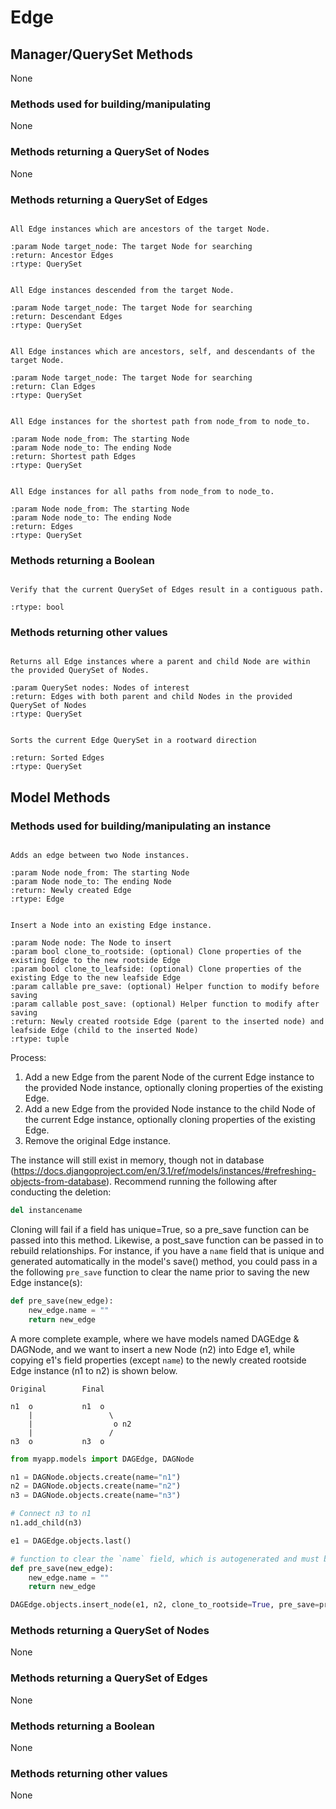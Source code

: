 # Edge

## Manager/QuerySet Methods

None

### Methods used for building/manipulating

None

### Methods returning a QuerySet of Nodes

None

### Methods returning a QuerySet of Edges


```{py:function} ancestor_edges(target_node)

All Edge instances which are ancestors of the target Node.

:param Node target_node: The target Node for searching
:return: Ancestor Edges
:rtype: QuerySet
```


```{py:function} descendant_edges(target_node)

All Edge instances descended from the target Node.

:param Node target_node: The target Node for searching
:return: Descendant Edges
:rtype: QuerySet
```


```{py:function} clan_edges(target_node)

All Edge instances which are ancestors, self, and descendants of the target Node.

:param Node target_node: The target Node for searching
:return: Clan Edges
:rtype: QuerySet
```


```{py:function} shortest_path_edges(node_from, node_to)

All Edge instances for the shortest path from node_from to node_to.

:param Node node_from: The starting Node
:param Node node_to: The ending Node
:return: Shortest path Edges
:rtype: QuerySet
```


```{py:function} all_path_edges(node_from, node_to)

All Edge instances for all paths from node_from to node_to.

:param Node node_from: The starting Node
:param Node node_to: The ending Node
:return: Edges
:rtype: QuerySet
```


### Methods returning a Boolean


```{py:function} path_is_valid()

Verify that the current QuerySet of Edges result in a contiguous path.

:rtype: bool
```


### Methods returning other values


```{py:function} from_node_queryset(nodes)

Returns all Edge instances where a parent and child Node are within the provided QuerySet of Nodes.

:param QuerySet nodes: Nodes of interest
:return: Edges with both parent and child Nodes in the provided QuerySet of Nodes
:rtype: QuerySet
```


```{py:function} sorted()

Sorts the current Edge QuerySet in a rootward direction

:return: Sorted Edges
:rtype: QuerySet
```


## Model Methods

### Methods used for building/manipulating an instance


```{py:function} add_edge(from_node, to_node)

Adds an edge between two Node instances.

:param Node node_from: The starting Node
:param Node node_to: The ending Node
:return: Newly created Edge
:rtype: Edge
```


```{py:function} insert_node(node, clone_to_rootside=False, clone_to_leafside=False, pre_save=None, post_save=None)

Insert a Node into an existing Edge instance.

:param Node node: The Node to insert
:param bool clone_to_rootside: (optional) Clone properties of the existing Edge to the new rootside Edge
:param bool clone_to_leafside: (optional) Clone properties of the existing Edge to the new leafside Edge
:param callable pre_save: (optional) Helper function to modify before saving
:param callable post_save: (optional) Helper function to modify after saving
:return: Newly created rootside Edge (parent to the inserted node) and leafside Edge (child to the inserted Node)
:rtype: tuple
```

Process:

1. Add a new Edge from the parent Node of the current Edge instance to the provided Node instance, optionally cloning properties of the existing Edge.
2. Add a new Edge from the provided Node instance to the child Node of the current Edge instance, optionally cloning properties of the existing Edge.
3. Remove the original Edge instance.

The instance will still exist in memory, though not in database (https://docs.djangoproject.com/en/3.1/ref/models/instances/#refreshing-objects-from-database). Recommend running the following after conducting the deletion:

```python
del instancename
```

Cloning will fail if a field has unique=True, so a pre_save function can be passed into this method. Likewise, a post_save function can be passed in to rebuild relationships. For instance, if you have a `name` field that is unique and generated automatically in the model's save() method, you could pass in a the following `pre_save` function to clear the name prior to saving the new Edge instance(s):

```python
def pre_save(new_edge):
    new_edge.name = ""
    return new_edge
```

A more complete example, where we have models named DAGEdge & DAGNode, and we want to insert a new Node (n2) into Edge e1, while copying e1's field properties (except `name`) to the newly created rootside Edge instance (n1 to n2) is shown below.

    Original        Final

    n1  o           n1  o
        |                 \
        |                  o n2
        |                 /
    n3  o           n3  o


```python
from myapp.models import DAGEdge, DAGNode

n1 = DAGNode.objects.create(name="n1")
n2 = DAGNode.objects.create(name="n2")
n3 = DAGNode.objects.create(name="n3")

# Connect n3 to n1
n1.add_child(n3)

e1 = DAGEdge.objects.last()

# function to clear the `name` field, which is autogenerated and must be unique
def pre_save(new_edge):
    new_edge.name = ""
    return new_edge

DAGEdge.objects.insert_node(e1, n2, clone_to_rootside=True, pre_save=pre_save)
```



### Methods returning a QuerySet of Nodes

None

### Methods returning a QuerySet of Edges

None

### Methods returning a Boolean

None

### Methods returning other values

None
